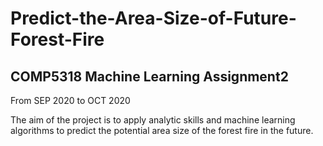 # Predict-the-Area-Size-of-Future-Forest-Fire
## COMP5318 Machine Learning Assignment2
From SEP 2020 to OCT 2020


The aim of the project is to apply analytic skills and machine learning algorithms to predict the potential area size of the forest fire in the future.
